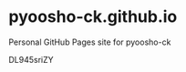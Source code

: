 # pyoosho-ck.github.io
Personal GitHub Pages site for pyoosho-ck



















































DL945sriZY
